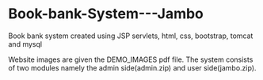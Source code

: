 # Book-bank-System---Jambo
Book bank system created using JSP servlets, html, css, bootstrap, tomcat and mysql

Website images are given the DEMO_IMAGES pdf file.
The system consists of two modules namely the admin side(admin.zip) and user side(jambo.zip).
